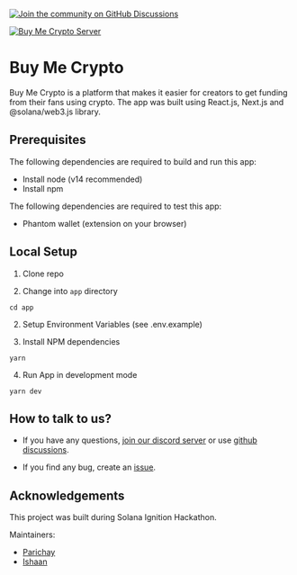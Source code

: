 [![Join the community on GitHub Discussions](https://badgen.net/badge/join%20the%20discussion/on%20github/black?icon=github)](https://github.com/baymac/buy-me-crypto/discussions)

[![Buy Me Crypto Server](https://img.shields.io/discord/898386257435054091.svg?label=Discord&logo=Discord&colorB=7289da&style=for-the-badge)](https://discord.gg/dWXcA2R6Aj)

# Buy Me Crypto

Buy Me Crypto is a platform that makes it easier for creators to get funding from their fans using crypto. The app was built using React.js, Next.js and @solana/web3.js library.

## Prerequisites

The following dependencies are required to build and run this app:

- Install node (v14 recommended)
- Install npm

The following dependencies are required to test this app:

- Phantom wallet (extension on your browser)

## Local Setup

1. Clone repo

2. Change into `app` directory

```
cd app
```

2. Setup Environment Variables (see .env.example)

3. Install NPM dependencies

```
yarn
```

4. Run App in development mode

```
yarn dev
```

## How to talk to us?

- If you have any questions, [join our discord server](https://discord.gg/dWXcA2R6Aj) or use [github discussions](https://github.com/baymac/buy-me-crypto/discussions).

- If you find any bug, create an [issue](https://github.com/baymac/buy-me-crypto/issues/new).

## Acknowledgements

This project was built during Solana Ignition Hackathon.

Maintainers:

- [Parichay](https://github.com/baymac)
- [Ishaan](https://github.com/IshaanDesai45)
